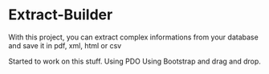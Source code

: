 Extract-Builder
===============

With this project, you can extract complex informations from your database and save it in pdf, xml, html or csv


Started to work on this stuff.
Using PDO
Using Bootstrap and drag and drop.
